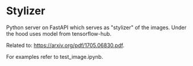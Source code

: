 # Stylizer
Python server on FastAPI which serves as "stylizer" of the images. Under the hood uses model from tensorflow-hub.

Related to: https://arxiv.org/pdf/1705.06830.pdf.

For examples refer to test_image.ipynb.
